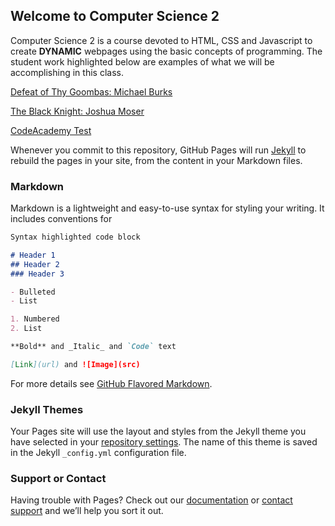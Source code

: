 ## Welcome to Computer Science 2

Computer Science 2 is a course devoted to HTML, CSS and Javascript to create **DYNAMIC** webpages using the basic concepts of programming. The student work highlighted below are examples of what we will be accomplishing in this class.


[Defeat of Thy Goombas: Michael Burks](https://jelaw21.github.io/exterminate/Game.html)

[The Black Knight: Joshua Moser](https://jelaw21.github.io/black_knight/Game.html)

[CodeAcademy Test](https://jelaw21.github.io/button.html)


Whenever you commit to this repository, GitHub Pages will run [Jekyll](https://jekyllrb.com/) to rebuild the pages in your site, from the content in your Markdown files.

### Markdown

Markdown is a lightweight and easy-to-use syntax for styling your writing. It includes conventions for

```markdown
Syntax highlighted code block

# Header 1
## Header 2
### Header 3

- Bulleted
- List

1. Numbered
2. List

**Bold** and _Italic_ and `Code` text

[Link](url) and ![Image](src)
```

For more details see [GitHub Flavored Markdown](https://guides.github.com/features/mastering-markdown/).

### Jekyll Themes

Your Pages site will use the layout and styles from the Jekyll theme you have selected in your [repository settings](https://github.com/jelaw21/jelaw21.github.io/settings). The name of this theme is saved in the Jekyll `_config.yml` configuration file.

### Support or Contact

Having trouble with Pages? Check out our [documentation](https://help.github.com/categories/github-pages-basics/) or [contact support](https://github.com/contact) and we’ll help you sort it out.
